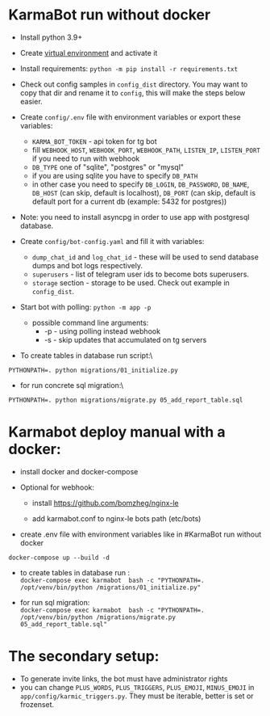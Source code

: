 # KarmaBot run without docker

* Install python 3.9+

* Create [virtual environment](https://docs.python.org/3/tutorial/venv.html) and activate it

* Install requirements: ```python -m pip install -r requirements.txt```

* Check out config samples in `config_dist` directory.
  You may want to copy that dir and rename it to `config`, this will make the steps below easier.

* Create `config/.env` file with environment variables or export these variables:
  * `KARMA_BOT_TOKEN` - api token for tg bot
  * fill `WEBHOOK_HOST`, `WEBHOOK_PORT`, `WEBHOOK_PATH`, `LISTEN_IP`, `LISTEN_PORT` if you need to run with webhook
  * `DB_TYPE` one of "sqlite", "postgres" or "mysql"
  * if you are using sqlite you have to specify `DB_PATH`
  * in other case you need to specify `DB_LOGIN`, `DB_PASSWORD`, `DB_NAME`, `DB_HOST` (can skip, default is localhost),
    `DB_PORT` (can skip, default is default port for a current db (example: 5432 for postgres))
* Note: you need to install asyncpg in order to use app with postgresql database.
* Create `config/bot-config.yaml` and fill it with variables:
  * `dump_chat_id` and `log_chat_id` - these will be used to send database dumps and bot logs respectively.
  * `superusers` - list of telegram user ids to become bots superusers.
  * `storage` section - storage to be used. Check out example in `config_dist`.

* Start bot with polling: ```python -m app -p```

  * possible command line arguments:
    * -p - using polling instead webhook
    * -s - skip updates that accumulated on tg servers

* To create tables in database run script:\
```shell
PYTHONPATH=. python migrations/01_initialize.py
```
* for run concrete sql migration:\
```shell
PYTHONPATH=. python migrations/migrate.py 05_add_report_table.sql
```

# Karmabot deploy manual with a docker:

* install docker and docker-compose

* Optional for webhook:

  * install https://github.com/bomzheg/nginx-le

  * add karmabot.conf to nginx-le bots path (etc/bots)

* create .env file with environment variables like in #KarmaBot run without docker

```docker-compose up --build -d```

* to  create tables in database run :\
```docker-compose exec karmabot  bash -c "PYTHONPATH=. /opt/venv/bin/python /migrations/01_initialize.py"```

* for run sql migration: \
```docker-compose exec karmabot  bash -c "PYTHONPATH=. /opt/venv/bin/python /migrations/migrate.py 05_add_report_table.sql"```

# The secondary setup:
* To generate invite links, the bot must have administrator rights
* you can change `PLUS_WORDS`, `PLUS_TRIGGERS`, `PLUS_EMOJI`, `MINUS_EMOJI` in `app/config/karmic_triggers.py`.
They must be iterable, better is set or frozenset.
